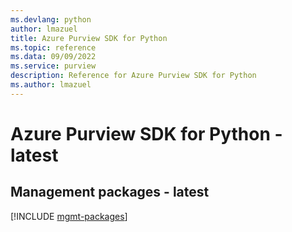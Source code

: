 ```yaml
---
ms.devlang: python
author: lmazuel
title: Azure Purview SDK for Python
ms.topic: reference
ms.data: 09/09/2022
ms.service: purview
description: Reference for Azure Purview SDK for Python
ms.author: lmazuel
---
```

# Azure Purview SDK for Python - latest

## Management packages - latest
[!INCLUDE [mgmt-packages](purview-mgmt-index.md)]